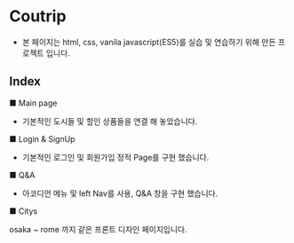 # Coutrip

- 본 페이지는 html, css, vanila javascript(ES5)를 실습 및 연습하기 위해 만든 프로젝트 입니다.

## Index

■ Main page

- 기본적인 도시들 및 할인 상품들을 연결 해 놓았습니다.

■ Login & SignUp

- 기본적인 로그인 및 회원가입 정적 Page를 구현 했습니다.

■ Q&A

- 아코디언 메뉴 및 left Nav를 사용, Q&A 창을 구현 했습니다.

■ Citys

osaka ~ rome 까지 같은 프론트 디자인 페이지입니다.


